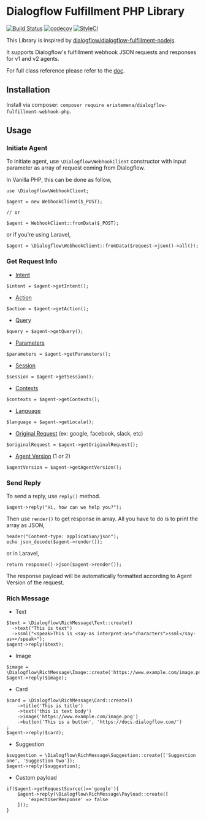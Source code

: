 # Dialogflow Fulfillment PHP Library

[![Build Status](https://travis-ci.org/eristemena/dialogflow-fulfillment-webhook-php.svg?branch=master)](https://travis-ci.org/eristemena/dialogflow-fulfillment-webhook-php)
[![codecov](https://codecov.io/gh/eristemena/dialogflow-fulfillment-webhook-php/branch/master/graph/badge.svg)](https://codecov.io/gh/eristemena/dialogflow-fulfillment-webhook-php)
[![StyleCI](https://styleci.io/repos/132703866/shield?branch=master)](https://styleci.io/repos/132703866)

This Library is inspired by [dialogflow/dialogflow-fulfillment-nodejs](https://github.com/dialogflow/dialogflow-fulfillment-nodejs).

It supports Dialogflow's fulfillment webhook JSON requests and responses for v1 and v2 agents.

For full class reference please refer to the [doc](https://github.com/eristemena/dialog-fulfillment-webhook-php/blob/master/docs/README.md).

## Installation

Install via composer: `composer require eristemena/dialogflow-fulfillment-webhook-php`.

## Usage

### Initiate Agent

To initiate agent, use `\Dialogflow\WebhookClient` constructor with input parameter as array of request coming from Dialogflow. 

In Vanilla PHP, this can be done as follow,

```
use \Dialogflow\WebhookClient;

$agent = new WebhookClient($_POST);

// or

$agent = WebhookClient::fromData($_POST);
```

or if you're using Laravel,

```
$agent = \Dialogflow\WebhookClient::fromData($request->json()->all());
```

### Get Request Info

- [Intent](https://github.com/eristemena/dialog-fulfillment-webhook-php/blob/master/docs/WebhookClient.md#webhookclientgetaction)

```
$intent = $agent->getIntent();
```

- [Action](https://github.com/eristemena/dialog-fulfillment-webhook-php/blob/master/docs/WebhookClient.md#webhookclientgetaction)

```
$action = $agent->getAction();
```

- [Query](https://github.com/eristemena/dialog-fulfillment-webhook-php/blob/master/docs/WebhookClient.md#webhookclientgetquery)

```
$query = $agent->getQuery();
```

- [Parameters](https://github.com/eristemena/dialog-fulfillment-webhook-php/blob/master/docs/WebhookClient.md#webhookclientgetparameters)

```
$parameters = $agent->getParameters();
```

- [Session](https://github.com/eristemena/dialog-fulfillment-webhook-php/blob/master/docs/WebhookClient.md#webhookclientgetsession)

```
$session = $agent->getSession();
```

- [Contexts](https://github.com/eristemena/dialog-fulfillment-webhook-php/blob/master/docs/WebhookClient.md#webhookclientgetcontexts)

```
$contexts = $agent->getContexts();
```

- [Language](https://github.com/eristemena/dialog-fulfillment-webhook-php/blob/master/docs/WebhookClient.md#webhookclientgetlocale)

```
$language = $agent->getLocale();
```

- [Original Request](https://github.com/eristemena/dialog-fulfillment-webhook-php/blob/master/docs/WebhookClient.md#webhookclientgetoriginalrequest) (ex: google, facebook, slack, etc)

```
$originalRequest = $agent->getOriginalRequest();
```

- [Agent Version](https://github.com/eristemena/dialog-fulfillment-webhook-php/blob/master/docs/WebhookClient.md#webhookclientgetagentversion) (1 or 2)

```
$agentVersion = $agent->getAgentVersion();
```

### Send Reply

To send a reply, use `reply()` method.

```
$agent->reply("Hi, how can we help you?");
```

Then use `render()` to get response in array. All you have to do is to print the array as JSON,

```
header("Content-type: application/json");
echo json_decode($agent->render());
```

or in Laravel,

```
return response()->json($agent->render());
```

The response payload will be automatically formatted according to Agent Version of the request.

### Rich Message

- Text

```
$text = \Dialogflow\RichMessage\Text::create()
  ->text("This is text")
  ->ssml("<speak>This is <say-as interpret-as="characters">ssml</say-as></speak>");
$agent->reply($text);
```

- Image

```
$image = \Dialogflow\RichMessage\Image::create('https://www.example.com/image.png');
$agent->reply($image);
```

- Card

```
$card = \Dialogflow\RichMessage\Card::create()
    ->title('This is title')
    ->text('this is text body')
    ->image('https://www.example.com/image.png')
    ->button('This is a button', 'https://docs.dialogflow.com/')
;
$agent->reply($card);
```

- Suggestion

```
$suggestion = \Dialogflow\RichMessage\Suggestion::create(['Suggestion one', 'Suggestion two']);
$agent->reply($suggestion);
```

- Custom payload

```
if($agent->getRequestSource()=='google'){
    $agent->reply(\Dialogflow\RichMessage\Payload::create([
        'expectUserResponse' => false
    ]));
}
```
